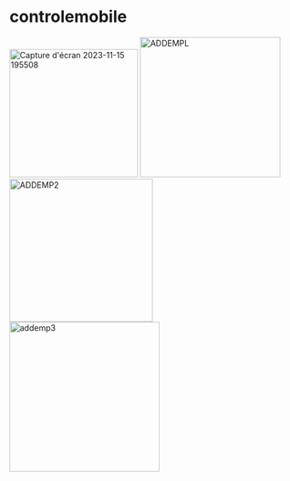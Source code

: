 # controlemobile
<img width="225" alt="Capture d'écran 2023-11-15 195508" src="https://github.com/safaa502/controlemobile/assets/125218247/3083a494-d2ba-4d12-8812-f22c7097733e">
<img width="246" alt="ADDEMPL" src="https://github.com/safaa502/controlemobile/assets/125218247/8d943806-f376-4498-80f5-84bee54cbd8d">
<img width="251" alt="ADDEMP2" src="https://github.com/safaa502/controlemobile/assets/125218247/2dc7193a-530e-459e-948b-cdca990567eb">
<img width="263" alt="addemp3" src="https://github.com/safaa502/controlemobile/assets/125218247/b20f4faa-a1e3-41b2-9a8e-0be1b18560f5">
